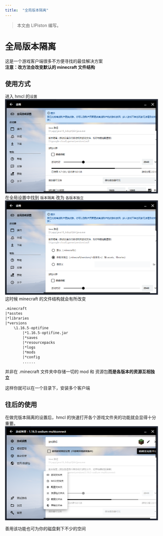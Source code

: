 ```yaml
---
title:  "全局版本隔离"
---
```

> 本文由 LIPiston 编写。
# 全局版本隔离
这是一个游戏客户端很多不方便寻找的最佳解决方案<br/>
**注意：改方法会改变默认的 minecraft 文件结构**

## 使用方式
进入 hmcl 的`设置`
![](assets\img\docs\Global-version-isolation\img.png)
在全局设置中找到 `版本隔离`
改为 `各版本独立`
![](assets\img\docs\Global-version-isolation\img1.png)
这时候 minecraft 的文件结构就会有所改变
```
.minecraft
|*asstes
|*libraries
|*versions
    \1.16.5-optifine
        |*1.16.5-optifine.jar
        |*saves
        |*resourcepacks
        |*logs
        |*mods
        |*config
        ......
```
并非在 .minecraft 文件夹中存储一切的 mod 和 资源包**而是各版本的资源互相独立**

这样你就可以在一个目录下，安装多个客户端

## 往后的使用
在做完版本隔离的设置后，hmcl 的快速打开各个游戏文件夹的功能就会显得十分重要。
![](assets/img/docs/Global-version-isolation/img2.png)

善用该功能也可为你的磁盘剩下不少的空间
